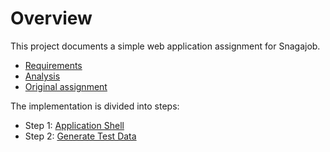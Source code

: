
# Overview

This project documents a simple web application assignment for Snagajob.

- [Requirements](requirements.md)
- [Analysis](analysis.md)
- [Original assignment](web-code-assignement.md) 

The implementation is divided into steps:

- Step 1: [Application Shell](docs/step-01/index.md)
- Step 2: [Generate Test Data](docs/step-02/index.md) 
